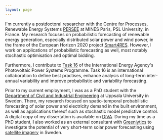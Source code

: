 ```yaml
---
layout: page
---
```


I'm currently a postdoctoral researcher with the Centre for Processes, Renewable Energy Systems [PERSEE](https://www.persee.minesparis.psl.eu/Accueil/Presentation/) at MINES Paris, PSL University, in France. My research focuses on probabilistic forecasting of renewable energy generation, especially distributed solar power and wind power, in the frame of the European Horizon 2020 project [Smart4RES](https://www.smart4res.eu). However, I work on applications of probabilistic forecasting as well, most notably stochastic optimisation and optimal bidding.

Furthermore, I contribute to [Task 16](https://iea-pvps.org/research-tasks/solar-resource-for-high-penetration-and-large-scale-applications/) of the International Energy Agency's Photovoltaic Power Systems Programme. Task 16 is an international collaboration to define best practises, enhance analysis of long-term inter-annual variability and improve probabilistic and variability forecasting.

Prior to my current employment, I was as a PhD student with the [Department of Civil and Industrial Engineering](https://www.cie.uu.se/?languageId=1) at Uppsala University in Sweden. There, my research focused on spatio-temporal probabilistic forecasting of solar power and electricity demand in the built environment, as well as applications thereof such as stochastic model predictive control. A digital copy of my dissertation is available on [DiVA](https://uu.diva-portal.org/smash/record.jsf?pid=diva2:1502409). During my time as a PhD student, I also worked as an external consultant with [Greenlytics](https://greenlytics.io) to investigate the potential of very short-term solar power forecasting using [satellite imagery](https://github.com/rebase-energy/satellite-forecast) in Sweden.